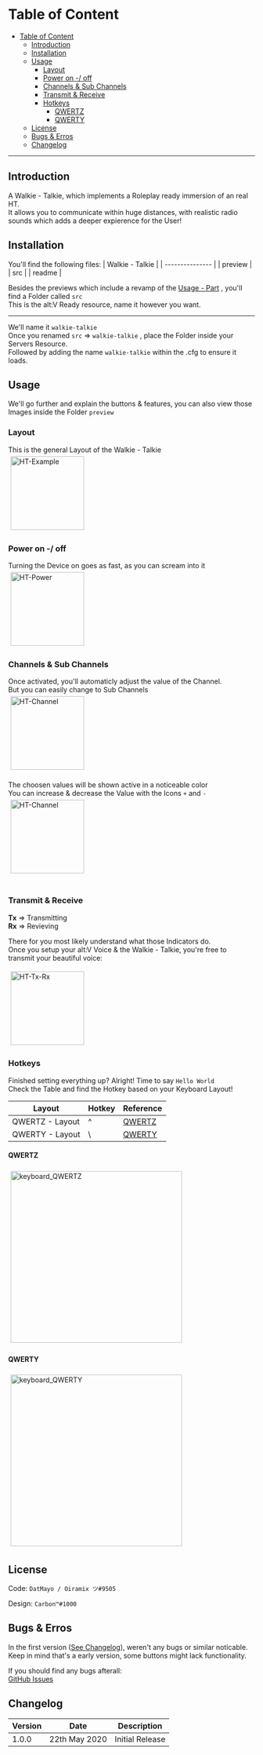 # Table of Content

- [Table of Content](#table-of-content)
  - [Introduction](#introduction)
  - [Installation](#installation)
  - [Usage](#usage)
    - [Layout](#layout)
    - [Power on -/ off](#power-on---off)
    - [Channels & Sub Channels](#channels--sub-channels)
    - [Transmit & Receive](#transmit--receive)
    - [Hotkeys](#hotkeys)
      - [QWERTZ](#qwertz)
      - [QWERTY](#qwerty)
  - [License](#license)
  - [Bugs & Erros](#bugs--erros)
  - [Changelog](#changelog)

---

## Introduction

A Walkie - Talkie, which implements a Roleplay ready immersion of an real HT.<br>
It allows you to communicate within huge distances, with realistic radio sounds which adds a deeper expierence for the User!<br>

## Installation

You'll find the following files:
| Walkie - Talkie |
| --------------- |
| preview |
| src |
| readme |

Besides the previews which include a revamp of the [Usage - Part](##Usage) , you'll find a Folder called `src`<br>
This is the alt:V Ready resource, name it however you want.<br>

---

We'll name it `walkie-talkie`<br>
Once you renamed `src` => `walkie-talkie` , place the Folder inside your Servers Resource.<br>
Followed by adding the name `walkie-talkie` within the .cfg to ensure it loads.

## Usage

We'll go further and explain the buttons & features, you can also view those Images inside the Folder `preview`

### Layout

This is the general Layout of the Walkie - Talkie<br>
<img style="padding: 5px;" src="./preview/HT-Example.png" alt="HT-Example" width="150"/>

### Power on -/ off

Turning the Device on goes as fast, as you can scream into it<br>
<img style="padding: 5px;" src="./preview/HT-Power.png" alt="HT-Power" width="150"/>

### Channels & Sub Channels

Once activated, you'll automaticly adjust the value of the Channel.<br>
But you can easily change to Sub Channels<br>
<img style="padding: 5px;" src="./preview/HT-Channel-Change.png" alt="HT-Channel" width="150"/><br>
<br>
The choosen values will be shown active in a noticeable color<br>
You can increase & decrease the Value with the Icons `+` and `-` <br>
<img style="padding: 5px;" src="./preview/HT-Channel.png" alt="HT-Channel" width="150"/><br>
<br>

### Transmit & Receive

**Tx** => Transmitting<br>
**Rx** => Revieving<br>

There for you most likely understand what those Indicators do.<br>
Once you setup your alt:V Voice & the Walkie - Talkie, you're free to transmit your beautiful voice:<br>

<img style="padding: 5px;" src="./preview/HT-Tx-Rx.png" alt="HT-Tx-Rx" width="150"/><br>

### Hotkeys

Finished setting everything up? Alright! Time to say `Hello World`<br>
Check the Table and find the Hotkey based on your Keyboard Layout!

| Layout          | Hotkey | Reference            |
| --------------- | ------ | -------------------- |
| QWERTZ - Layout | ^      | [QWERTZ](####QWERTZ) |
| QWERTY - Layout | \      | [QWERTY](####QWERTY) |

#### QWERTZ

<img style="padding: 5px;" src="./preview/keyboard_QWERTZ.png" alt="keyboard_QWERTZ" width="350"/><br>

#### QWERTY

<img style="padding: 5px;" src="./preview/keyboard_QWERTY.png" alt="keyboard_QWERTY" width="350"/><br>

## License

Code: `DatMayo / Oiramix ツ#9505`

Design: `Carbon™#1000`

## Bugs & Erros

In the first version ([See Changelog](##Changelog)), weren't any bugs or similar noticable.<br>
Keep in mind that's a early version, some buttons might lack functionality.

If you should find any bugs afterall:<br>
[GitHub Issues](https://github.com/AltV-Projects/Walkie-Talkie/issues)<br>

## Changelog

| Version | Date          | Description     |
| ------- | ------------- | --------------- |
| 1.0.0   | 22th May 2020 | Initial Release |
